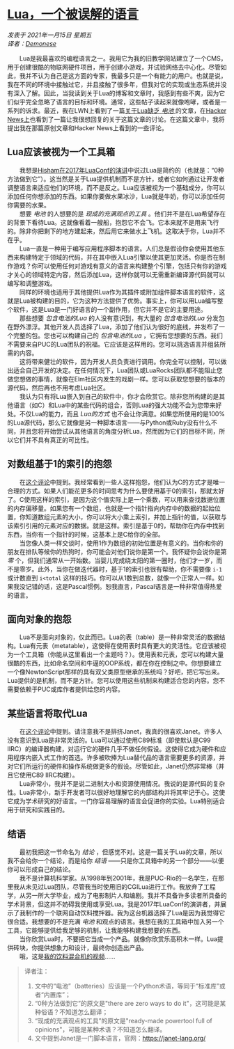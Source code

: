 # [Lua，一个被误解的语言](https://andregarzia.com/2021/01/lua-a-misunderstood-language.html)  
_发表于 2021年一月15日 星期五_  
_译者：[Demonese](https://github.com/Demonese)_  
  
　　Lua是我最喜欢的编程语言之一。我用它为我的旧教学网站建立了一个CMS，用于创建很酷的物联网硬件项目，用于创建小游戏，并试验网络去中心化。尽管如此，我并不认为自己是这方面的专家，我最多只是一个有能力的用户。也就是说，我在不同的环境中接触过它，并且接触了很多年，但我对它的实现或生态系统并没有深入了解。因此，当我读到关于Lua的博客和文章时，我感到有些不爽，因为它们似乎完全忽略了语言的目标和环境。通常，这些帖子读起来就像咆哮，或者是一系列的诉求。最近，我在LWN上看到了一篇[关于Lua缺乏 _电池_ ](https://lwn.net/Articles/812122/)的文章，在[Hacker News上](https://news.ycombinator.com/item?id=25794374)也看到了一篇让我很想回复的关于这篇文章的讨论。在这篇文章中，我将提出我在那篇原创文章和Hacker News上看到的一些评论。  
  
## Lua应该被视为一个工具箱  
  
　　我想是[Hisham在2017年LuaConf的演讲](https://hisham.hm/papers/talks/hisham-lap-luaconf2017.pdf)中说过Lua是简约的（也就是：“0种方法做到它”）。这当然是关于Lua提供机制而不是方针，或者它如何通过让开发者调整语言来适应他们的环境，而不是反之。Lua应该被视为一个基础成分，你可以添加任何你想添加的东西。如果你要做水果冰沙，Lua就是牛奶，你可以添加任何你需要的水果。  
　　想要 _电池_ 的人想要的是 _现成的充满观点的工具_ 。他们并不是在Lua希望存在的背景下看待Lua。这就像看着一艘船，抱怨它不会飞。它本来就不是用来飞行的。除非你把剩下的地方建起来，然后用它来做水上飞机。这取决于你，Lua并不在乎。  
　　Lua一直是一种用于编写应用程序脚本的语言。人们总是假设你会使用其他东西来构建特定于领域的代码，并在其中嵌入Lua引擎以使其更加灵活。你是否在制作游戏？你可以使用任何对游戏有意义的语言来构建整个引擎，包括只有你的游戏才关心的领域特定内容，然后添加Lua，这样你就可以无需重新编译源代码就可以编写和调整游戏。  
　　同样的环境也适用于其他提供Lua作为其插件或附加组件脚本语言的软件，这就是Lua被构建的目的，它为这种方法提供了优势。事实上，你可以用Lua编写整个软件，这是Lua是一门好语言的一个副作用，但它并不是它的主要用途。  
　　那些想要 _包含电池的Lua_ 的人没有意识到，有大量的 _包含电池的Lua_ 分发包在野外漂浮。其他开发人员选择了Lua，添加了他们认为很好的底线，并发布了一个完整的包。您也可以构建自己的 _包含电池的Lua_ ，它拥有您想要的东西。我们不需要来自PUC的Lua团队的祝福。它应该是这样用的。您可以挑选语言并组装所需的内容。  
　　这将带来健壮的软件，因为开发人员负责进行调用。你完全可以控制，可以做出适合自己开发的决定。在任何情况下，Lua团队或LuaRocks团队都不能阻止您做您想做的事情，就像在Elm社区内发生的戏剧一样。您可以获取您想要的版本的源代码，然后再也不用考虑Lua社区。  
　　我认为只有将Lua嵌入到自己的软件中，你才会欣赏它。除非您所构建的是其他语言（如C）和Lua中的某些代码的组合，否则Lua的强大功能不会为您带来好处。不仅Lua的能力，而且 _Lua的方式_ 也不会让你满意。如果您所使用的是100%的Lua源代码，那么它就像是另一种脚本语言——与Python或Ruby没有什么不同，并且您将开始尝试从其他语言的角度分析Lua，然而因为它们的目标不同，所以它们并不具有真正的可比性。  
  
## 对数组基于1的索引的抱怨  
  
　　在[这个评论](https://news.ycombinator.com/item?id=25795027)中提到。我经常看到一些人这样抱怨，他们认为C的方式才是唯一合理的方式。如果人们能花更多的时间思考为什么要使用基于0的索引，那就太好了。C使用这样的索引，是因为这个值实际上是一个乘数，可以用来查找数据位置的内存偏移量。如果您有一个数组，也就是一个指针指向内存中的数据的起始位置，你知道数组元素的大小，你可以将大小乘上索引，并加上指针的值，以获取与该索引引用的元素对应的数据。就是这样。索引是基于0的，帮助你在内存中找到东西，当你有一个指针的时候，这基本上是C给你的全部。  
　　当您像人类一样交谈时，使用1作为数组的初始位置是有意义的。当你和你的朋友在排队等候你的热狗时，你可能会对他们说你是第一个。我怀疑你会说你是第 _零_ 个，但我们通常从一开始数。当婴儿完成绕太阳的第一圈时，他们才一岁，而不是零岁。此外，当你在做迭代器时，基于1的索引也很有帮助，你不需要像 `i-1` 或计数直到 `i<total` 这样的技巧。你可以从1数到总数，就像一个正常人一样。如果我没记错的话，这是Pascal惯例。恕我直言，Pascal语言是一种非常值得热爱的语言。  
  
## 面向对象的抱怨  
  
　　Lua不是面向对象的，仅此而已。Lua的表（table）是一种非常灵活的数据结构。Lua有元表（metatable），这使得在使用表时具有更大的灵活性。它应该被视为一个工具箱（你能从这里看出一个主题吗？）。使用表和元表，您可以构建大量很酷的东西，比如命名空间和牛逼的OOP系统，都在你在控制之中。你想要建立一个像NewtonScript那样的具有双父类原型继承的系统吗？好吧，把它写出来。Lua提供的是机制，而不是方针。您可以使用这些机制来构建适合您的内容。您不需要依赖于PUC或库作者提供给您的内容。  
  
## 某些语言将取代Lua  
  
　　在[这个评论](https://news.ycombinator.com/item?id=25795027)中提到。请注意我不是排挤Janet，我真的很喜欢Janet。许多人没有意识到Lua是非常灵活的。Lua可以通过使用C89标准（即使默认是C99 IIRC）的编译器构建，对运行它的硬件几乎不做任何假设。这使得它成为硬件和应用程序内嵌入式工作的首选。许多被吹捧为Lua替代品的语言需要更多的资源，并对它们所运行的硬件和操作系统做更多的假设。尽管如此，Janet仍然非常棒（并且它使用C89 IIRC构建）。  
　　Lua非常小，我并不是说二进制大小和资源使用情况。我说的是源代码的复杂性。Lua非常小，新手开发者可以很好地理解它的内部结构并将其牢记于心。这使它成为学术研究的好语言。一门你容易理解的语言会促进你的实验。Lua特别适合用于研究和实践目的。  
  
## 结语  
  
　　最初我把这一节命名为 _结论_ ，但感觉不对。这是一篇关于Lua的文章，所以我不会给你一个结论，而是给你 _结语_ ——只是你工具箱中的另一个部分——以便你可以形成自己的结论。  
　　我不是计算机科学家。从1998年到2001年，我是PUC-Rio的一名学生，在那里我从未见过Lua团队，尽管我当时使用旧的CGILua进行工作。我放弃了工程学，从另一所大学毕业，成为了电影制片人和编剧。我并不具备许多读者所具备的学术背景，但这并不妨碍我使用或享受Lua。我是2017年LuaConf的演讲者，并展示了我制作的一个联网自动饮料搅拌器。我为这台机器选择了Lua是因为我觉得它很合适。我想要的不是充满 _电池_ 和观点的语言。我想在我的工具箱中加入另一个工具，它能够提供给我足够的机制，让我能够构建我想要的东西。  
　　当你欣赏Lua时，不要把它当成一个产品。就像你欣赏乐高积木一样。Lua提供砖块，你提供想象力和设计，最终你创造出产品。  
　　哦，这是[我的饮料混合机的视频](https://youtu.be/GlvJYS81ono)……  
  
> 译者注：  
> 1. 文中的“电池”（batteries）应该是一个Python术语，等同于“标准库”或者“内置库”；  
> 2. “0种方法做到它”的原文是"there are zero ways to do it"，这可能是某种俗语？不知道怎么翻译；  
> 3. “现成的充满观点的工具”的原文是"ready-made powertool full of opinions"，可能是某种术语？不知道怎么翻译。  
> 4. 文中提到Janet是一门脚本语言，官网：https://janet-lang.org/
